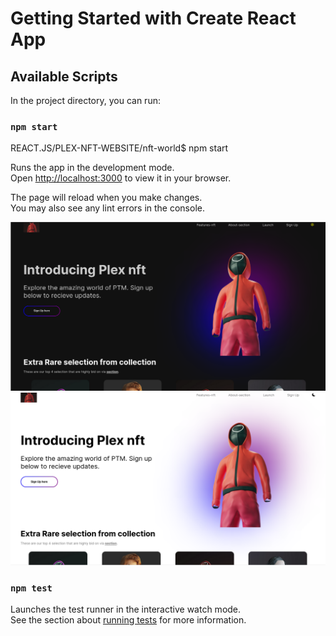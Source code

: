 # Getting Started with Create React App

## Available Scripts

In the project directory, you can run:

### `npm start`
REACT.JS/PLEX-NFT-WEBSITE/nft-world$ npm start

Runs the app in the development mode.\
Open [http://localhost:3000](http://localhost:3000) to view it in your browser.

The page will reload when you make changes.\
You may also see any lint errors in the console.

![darkmode](reactnft.png)
![lightmode](reactnft2.png)

### `npm test`

Launches the test runner in the interactive watch mode.\
See the section about [running tests](https://facebook.github.io/create-react-app/docs/running-tests) for more information.


